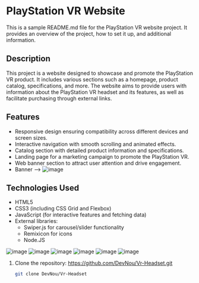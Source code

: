 # PlayStation VR Website

This is a sample README.md file for the PlayStation VR website project. It provides an overview of the project, how to set it up, and additional information.

## Description

This project is a website designed to showcase and promote the PlayStation VR product. It includes various sections such as a homepage, product catalog, specifications, and more. The website aims to provide users with information about the PlayStation VR headset and its features, as well as facilitate purchasing through external links.

## Features

- Responsive design ensuring compatibility across different devices and screen sizes.
- Interactive navigation with smooth scrolling and animated effects.
- Catalog section with detailed product information and specifications.
- Landing page for a marketing campaign to promote the PlayStation VR.
- Web banner section to attract user attention and drive engagement.
- Banner --> ![image](https://github.com/DevNou/Vr-Headset/assets/145920714/327de816-7510-4da3-8ed4-36e2082e296c)


## Technologies Used

- HTML5
- CSS3 (including CSS Grid and Flexbox)
- JavaScript (for interactive features and fetching data)
- External libraries:
  - Swiper.js for carousel/slider functionality
  - Remixicon for icons
  - Node.JS


![image](https://github.com/DevNou/Vr-Headset/assets/145920714/dc28ab0c-91f6-44b8-8703-97e86f03d31f)
![image](https://github.com/DevNou/Vr-Headset/assets/145920714/18f19fc6-1a10-4488-b82a-87cde1d961fe)
![image](https://github.com/DevNou/Vr-Headset/assets/145920714/3a974a94-0ce8-4784-8c87-1de32d04be83)
![image](https://github.com/DevNou/Vr-Headset/assets/145920714/9e3ffab5-2d99-4185-9b39-70093ce1bd3c)
![image](https://github.com/DevNou/Vr-Headset/assets/145920714/1cf4e6c7-a2be-4467-904a-475fe2fb2beb)
![image](https://github.com/DevNou/Vr-Headset/assets/145920714/343efe95-f74e-487e-9d14-a0831488c650)


1. Clone the repository: https://github.com/DevNou/Vr-Headset.git

   ```bash
   git clone DevNou/Vr-Headset




